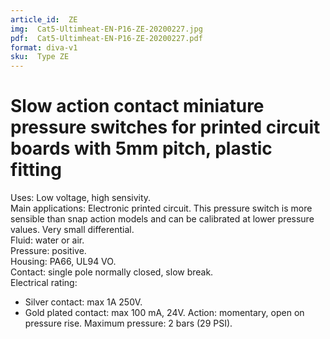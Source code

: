 ```yaml
---
article_id:  ZE
img:  Cat5-Ultimheat-EN-P16-ZE-20200227.jpg
pdf:  Cat5-Ultimheat-EN-P16-ZE-20200227.pdf
format: diva-v1
sku:  Type ZE
---
```

# Slow action contact miniature pressure switches for printed circuit boards with 5mm pitch, plastic fitting

Uses: Low voltage, high sensivity.  
Main applications: Electronic printed circuit. This pressure switch is more 
sensible than snap action models and can be calibrated at lower pressure values. 
Very small differential.  
Fluid: water or air.  
Pressure: positive.  
Housing: PA66, UL94 VO.  
Contact: single pole normally closed, slow break.  
Electrical rating:
- Silver contact: max 1A 250V.
- Gold plated contact: max 100 mA, 24V.
Action: momentary, open on pressure rise.
Maximum pressure: 2 bars (29 PSI).  

